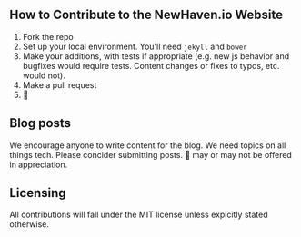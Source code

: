 ## How to Contribute to the NewHaven.io Website

1. Fork the repo
2. Set up your local environment. You'll need `jekyll` and `bower`
3. Make your additions, with tests if appropriate (e.g. new js behavior and bugfixes would require tests. Content changes or fixes to typos, etc. would not).
4. Make a pull request
5. :cake:

## Blog posts

We encourage anyone to write content for the blog. We need topics on all things tech. Please concider submitting posts. :cake: may or may not be offered in appreciation.

## Licensing

All contributions will fall under the MIT license unless expicitly stated otherwise.
